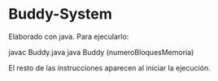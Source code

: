 # Buddy-System

Elaborado con java. Para ejecularlo:

javac Buddy.java
java Buddy (numeroBloquesMemoria)

El resto de las instrucciones aparecen al iniciar la ejecución.
